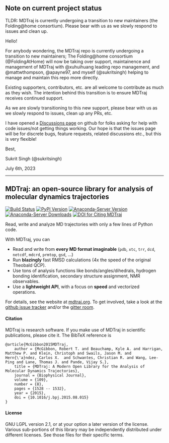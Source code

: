## Note on current project status

TLDR: MDTraj is currently undergoing a transition to new maintainers (the Folding@home consortium).
Please bear with us as we slowly respond to issues and clean up.

Hello!

For anybody wondering, the MDTraj repo is currently undergoing a transition to new maintainers;
The Folding@home consortium (@FoldingAtHome) will now be taking over support, maintainence
and management of MDTraj with @xuhuihuang leading repo management, and @mattwthompson, @apayne97,
and myself (@sukritsingh) helping to manage and maintain this repo more directly.

Existing supporters, contributors, etc. are all welcome to contribute as much as they wish.
The intention behind this transition is to ensure MDTraj receives continued support.

As we are slowly transitioning to this new support, please bear with us as we slowly respond
to issues, clean up any PRs, etc.

I have opened a [Discussions page](https://github.com/mdtraj/mdtraj/discussions) on github
for folks asking for help with code issues/not getting things working. Our hope is that the
issues page will be for discrete bugs, feature requests, related discussions etc., but this
is very flexible!

Best,

Sukrit Singh (@sukritsingh)

July 6th, 2023

--------------------------------

## MDTraj: an open-source library for analysis of molecular dynamics trajectories

[![Build Status](https://github.com/mdtraj/mdtraj/actions/workflows/main.yaml/badge.svg)](https://github.com/mdtraj/mdtraj/actions)
[![PyPI Version](https://badge.fury.io/py/mdtraj.svg)](https://pypi.python.org/pypi/mdtraj)
[![Anaconda-Server Version](https://anaconda.org/conda-forge/mdtraj/badges/version.svg)](https://anaconda.org/conda-forge/mdtraj)
[![Anaconda-Server Downloads](https://anaconda.org/conda-forge/mdtraj/badges/downloads.svg)](https://anaconda.org/conda-forge/mdtraj)
[![DOI for Citing MDTraj](https://img.shields.io/badge/DOI-10.1016%2Fj.bpj.2015.08.015-blue.svg)](http://doi.org/10.1016/j.bpj.2015.08.015)

Read, write and analyze MD trajectories with only a few lines of Python code.

With MDTraj, you can

- Read and write from **every MD format imaginable** (`pdb`, `xtc`, `trr`, `dcd`, `netcdf`, `mdcrd`, `prmtop`, `gsd`, ...)
- Run **blazingly** fast RMSD calculations (4x the speed of the original Theobald QCP).
- Use tons of analysis functions like bonds/angles/dihedrals, hydrogen bonding identification, secondary structure assignment, NMR observables.
- Use a **lightweight API**, with a focus on **speed** and vectorized operations.

For details, see the website at [mdtraj.org](http://mdtraj.org). To get involved,
take a look at the [github issue tracker](https://github.com/mdtraj/mdtraj/issues)
and/or the [gitter room](https://gitter.im/mdtraj/community).

####  Citation

MDTraj is research software. If you make use of MDTraj in scientific publications, please cite it. The BibTeX reference is
```
@article{McGibbon2015MDTraj,
    author = {McGibbon, Robert T. and Beauchamp, Kyle A. and Harrigan, Matthew P. and Klein, Christoph and Swails, Jason M. and Hern{\'a}ndez, Carlos X.  and Schwantes, Christian R. and Wang, Lee-Ping and Lane, Thomas J. and Pande, Vijay S.},
    title = {MDTraj: A Modern Open Library for the Analysis of Molecular Dynamics Trajectories},
    journal = {Biophysical Journal},
    volume = {109},
    number = {8},
    pages = {1528 -- 1532},
    year = {2015},
    doi = {10.1016/j.bpj.2015.08.015}
}
```

#### License

GNU LGPL version 2.1, or at your option a later version of the license.
Various sub-portions of this library may be independently distributed under
different licenses. See those files for their specific terms.
